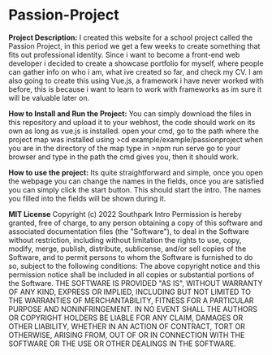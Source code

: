 # Passion-Project
**Project Description:**
I created this website for a school project called the Passion Project, in this period we get a few weeks to create something that fits out professional identity.
Since i want to become a front-end web developer i decided to create a showcase portfolio for myself, where people can gather info on who i am, what ive created so far, and check my CV. I am also going to create this using Vue.js, a framework i have never worked with before, this is because i want to learn to work with frameworks as im sure it will be valuable later on.

**How to Install and Run the Project:**
You can simply download the files in this repository and upload it to your webhost, the code should work on its own as long as vue.js is installed. open your cmd, go to the path where the project map was installed using >cd example/example/passionproject
when you are in the directory of the map type in >npm run serve
go to your browser and type in the path the cmd gives you, then it should work.

**How to use the project:**
Its quite straightforward and simple, once you open the webpage you can change the names in the fields, once you are satisfied you can simply click the start button. This should start the intro. The names you filled into the fields will be shown during it.

**MIT License**
Copyright (c) 2022 Southpark Intro
Permission is hereby granted, free of charge, to any person obtaining a copy
of this software and associated documentation files (the "Software"), to deal
in the Software without restriction, including without limitation the rights
to use, copy, modify, merge, publish, distribute, sublicense, and/or sell
copies of the Software, and to permit persons to whom the Software is
furnished to do so, subject to the following conditions:
The above copyright notice and this permission notice shall be included in all
copies or substantial portions of the Software.
THE SOFTWARE IS PROVIDED "AS IS", WITHOUT WARRANTY OF ANY KIND, EXPRESS OR
IMPLIED, INCLUDING BUT NOT LIMITED TO THE WARRANTIES OF MERCHANTABILITY,
FITNESS FOR A PARTICULAR PURPOSE AND NONINFRINGEMENT. IN NO EVENT SHALL THE
AUTHORS OR COPYRIGHT HOLDERS BE LIABLE FOR ANY CLAIM, DAMAGES OR OTHER
LIABILITY, WHETHER IN AN ACTION OF CONTRACT, TORT OR OTHERWISE, ARISING FROM,
OUT OF OR IN CONNECTION WITH THE SOFTWARE OR THE USE OR OTHER DEALINGS IN THE
SOFTWARE.
